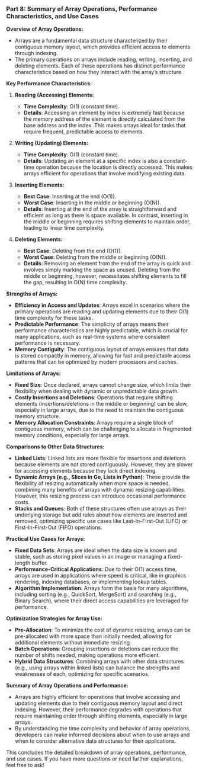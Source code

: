 ### **Part 8: Summary of Array Operations, Performance Characteristics, and Use Cases**

**Overview of Array Operations:**
- Arrays are a fundamental data structure characterized by their contiguous memory layout, which provides efficient access to elements through indexing.
- The primary operations on arrays include reading, writing, inserting, and deleting elements. Each of these operations has distinct performance characteristics based on how they interact with the array’s structure.

**Key Performance Characteristics:**
1. **Reading (Accessing) Elements:**
   - **Time Complexity**: O(1) (constant time).
   - **Details**: Accessing an element by index is extremely fast because the memory address of the element is directly calculated from the base address and the index. This makes arrays ideal for tasks that require frequent, predictable access to elements.

2. **Writing (Updating) Elements:**
   - **Time Complexity**: O(1) (constant time).
   - **Details**: Updating an element at a specific index is also a constant-time operation because the location is directly accessed. This makes arrays efficient for operations that involve modifying existing data.

3. **Inserting Elements:**
   - **Best Case**: Inserting at the end (O(1)).
   - **Worst Case**: Inserting in the middle or beginning (O(N)).
   - **Details**: Inserting at the end of the array is straightforward and efficient as long as there is space available. In contrast, inserting in the middle or beginning requires shifting elements to maintain order, leading to linear time complexity.

4. **Deleting Elements:**
   - **Best Case**: Deleting from the end (O(1)).
   - **Worst Case**: Deleting from the middle or beginning (O(N)).
   - **Details**: Removing an element from the end of the array is quick and involves simply marking the space as unused. Deleting from the middle or beginning, however, necessitates shifting elements to fill the gap, resulting in O(N) time complexity.

**Strengths of Arrays:**
- **Efficiency in Access and Updates**: Arrays excel in scenarios where the primary operations are reading and updating elements due to their O(1) time complexity for these tasks.
- **Predictable Performance**: The simplicity of arrays means their performance characteristics are highly predictable, which is crucial for many applications, such as real-time systems where consistent performance is necessary.
- **Memory Contiguity**: The contiguous layout of arrays ensures that data is stored compactly in memory, allowing for fast and predictable access patterns that can be optimized by modern processors and caches.

**Limitations of Arrays:**
- **Fixed Size**: Once declared, arrays cannot change size, which limits their flexibility when dealing with dynamic or unpredictable data growth.
- **Costly Insertions and Deletions**: Operations that require shifting elements (insertions/deletions in the middle or beginning) can be slow, especially in large arrays, due to the need to maintain the contiguous memory structure.
- **Memory Allocation Constraints**: Arrays require a single block of contiguous memory, which can be challenging to allocate in fragmented memory conditions, especially for large arrays.

**Comparisons to Other Data Structures:**
- **Linked Lists**: Linked lists are more flexible for insertions and deletions because elements are not stored contiguously. However, they are slower for accessing elements because they lack direct indexing.
- **Dynamic Arrays (e.g., Slices in Go, Lists in Python)**: These provide the flexibility of resizing automatically when more space is needed, combining many benefits of arrays with dynamic resizing capabilities. However, this resizing process can introduce occasional performance costs.
- **Stacks and Queues**: Both of these structures often use arrays as their underlying storage but add rules about how elements are inserted and removed, optimizing specific use cases like Last-In-First-Out (LIFO) or First-In-First-Out (FIFO) operations.

**Practical Use Cases for Arrays:**
- **Fixed Data Sets**: Arrays are ideal when the data size is known and stable, such as storing pixel values in an image or managing a fixed-length buffer.
- **Performance-Critical Applications**: Due to their O(1) access time, arrays are used in applications where speed is critical, like in graphics rendering, indexing databases, or implementing lookup tables.
- **Algorithm Implementation**: Arrays form the basis for many algorithms, including sorting (e.g., QuickSort, MergeSort) and searching (e.g., Binary Search), where their direct access capabilities are leveraged for performance.

**Optimization Strategies for Array Use:**
- **Pre-Allocation**: To minimize the cost of dynamic resizing, arrays can be pre-allocated with more space than initially needed, allowing for additional elements without immediate resizing.
- **Batch Operations**: Grouping insertions or deletions can reduce the number of shifts needed, making operations more efficient.
- **Hybrid Data Structures**: Combining arrays with other data structures (e.g., using arrays within linked lists) can balance the strengths and weaknesses of each, optimizing for specific scenarios.

**Summary of Array Operations and Performance:**
- Arrays are highly efficient for operations that involve accessing and updating elements due to their contiguous memory layout and direct indexing. However, their performance degrades with operations that require maintaining order through shifting elements, especially in large arrays.
- By understanding the time complexity and behavior of array operations, developers can make informed decisions about when to use arrays and when to consider alternative data structures for their applications.

This concludes the detailed breakdown of array operations, performance, and use cases. If you have more questions or need further explanations, feel free to ask!